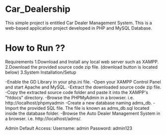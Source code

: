 # Car_Dealership
 This simple project is entitled Car Dealer Management System. This is a web-based application project developed in PHP and MySQL Database.

# How to Run ??
 
 Requirements
1.Download and Install any local web server such as XAMPP.
2.Download the provided source code zip file. (download button is located below)
3.System Installation/Setup

-Enable the GD Library in your php.ini file.
-Open your XAMPP Control Panel and start Apache and MySQL.
-Extract the downloaded source code zip file.
-Copy the extracted source code folder and paste it into the XAMPP's "htdocs" directory.
-Browse the PHPMyAdmin in a browser. i.e. http://localhost/phpmyadmin
-Create a new database naming adms_db.
-Import the provided SQL file. The file is known as adms_db.sql located inside the database folder.
-Browse the Auto Dealer Management System in a browser. i.e. http://localhost/adms/.


Admin Default Access:
Username: admin
Password: admin123



